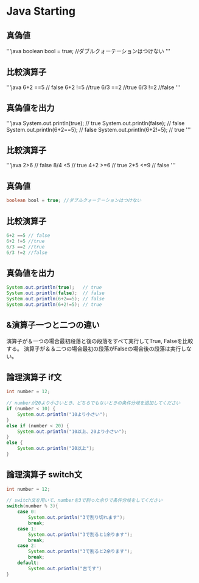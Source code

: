 Java Starting
============

真偽値
--------------
'''java
boolean bool = true; //ダブルクォーテーションはつけない
'''

比較演算子
---------------
'''java
6+2 ==5 // false
6+2 !=5 //true
6/3 ==2 //true
6/3 !=2 //false
'''

真偽値を出力
----------
'''java
System.out.println(true);   // true
System.out.println(false);  // false
System.out.println(6+2==5); // false
System.out.println(6+2!=5); // true
'''

比較演算子
---------
'''java
2>6     // false
8/4 <5  // true
4+2 >=6 // true
2*5 <=9 // false
'''


真偽値
--------------
```java
boolean bool = true; //ダブルクォーテーションはつけない
```

比較演算子
---------------
```java
6+2 ==5 // false
6+2 !=5 //true
6/3 ==2 //true
6/3 !=2 //false
```

真偽値を出力
----------
```java
System.out.println(true);   // true
System.out.println(false);  // false
System.out.println(6+2==5); // false
System.out.println(6+2!=5); // true
```


&演算子一つと二つの違い
----
演算子が＆一つの場合最初段落と後の段落をすべて実行してTrue, Falseを比較する。
演算子が＆＆二つの場合最初の段落がFalseの場合後の段落は実行しない。


論理演算子 if文
----
```java
int number = 12;
    
// numberが20より小さいとき、どちらでもないときの条件分岐を追加してください
if (number < 10) {
    System.out.println("10より小さい");
}
else if (number < 20) {
    System.out.println("10以上、20より小さい");
}
else {
    System.out.println("20以上");
}
```

論理演算子 switch文
----
```java
int number = 12;
    
// switch文を用いて、numberを3で割った余りで条件分岐をしてください
switch(number % 3){
    case 0:
        System.out.println("3で割り切れます");
        break;
    case 1:
        System.out.println("3で割ると1余ります");
        break;
    case 2:
        System.out.println("3で割ると2余ります");
        break;
    default:
        System.out.println("吉です")
}
```


